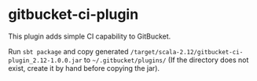 gitbucket-ci-plugin
========
This plugin adds simple CI capability to GitBucket.

Run `sbt package` and copy generated `/target/scala-2.12/gitbucket-ci-plugin_2.12-1.0.0.jar` to `~/.gitbucket/plugins/` (If the directory does not exist, create it by hand before copying the jar).
